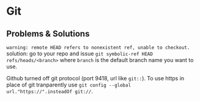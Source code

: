 # Git

## Problems & Solutions
`warning: remote HEAD refers to nonexistent ref, unable to checkout.`
solution: go to your repo and issue `git symbolic-ref HEAD refs/heads/<branch>`
where `branch` is the default branch name you want to use.

Github turned off git protocol (port 9418, url like `git::`). To use https in
place of git tranparently use `git config --global url."https://".insteadOf git://`.
